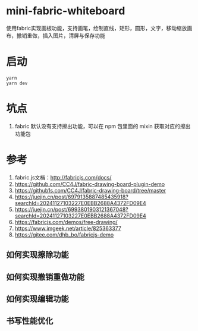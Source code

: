 # mini-fabric-whiteboard

使用fabric实现画板功能，支持画笔，绘制直线，矩形，圆形，文字，移动缩放画布，撤销重做，插入图片，清屏与保存功能

# 启动

```shell
yarn
yarn dev
```

# 坑点
1. fabric 默认没有支持擦出功能，可以在 npm 包里面的 mixin 获取对应的擦出功能包


# 参考
1. fabric.js文档：http://fabricjs.com/docs/
2. https://github.com/CC4J/fabric-drawing-board-plugin-demo
3. https://github1s.com/CC4J/fabric-drawing-board/tree/master
4. https://juejin.cn/post/6979135887485435918?searchId=20241127103227E0EBB2688A4372FD09E4
5. https://juejin.cn/post/6993801903121367048?searchId=20241127103227E0EBB2688A4372FD09E4
6. https://fabricjs.com/demos/free-drawing/
7. https://www.imgeek.net/article/825363377
8. https://gitee.com/dhb_bo/fabricjs-demo


## 如何实现擦除功能
## 如何实现撤销重做功能
## 如何实现编辑功能
## 书写性能优化